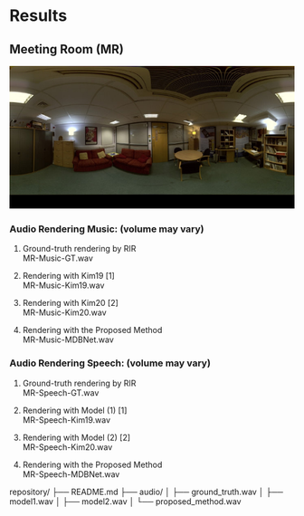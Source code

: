 # Results

## Meeting Room (MR)
![Meeting Room](MeetingRoom.jpg)

### Audio Rendering Music: (volume may vary)
1. Ground-truth rendering by RIR  
   MR-Music-GT.wav
     
   
2. Rendering with Kim19 [1]  
  MR-Music-Kim19.wav
   
3. Rendering with Kim20 [2]  
   MR-Music-Kim20.wav
    
4. Rendering with the Proposed Method  
   MR-Music-MDBNet.wav
    
### Audio Rendering Speech: (volume may vary)
1. Ground-truth rendering by RIR  
   MR-Speech-GT.wav
   
3. Rendering with Model (1) [1]  
   MR-Speech-Kim19.wav
   
4. Rendering with Model (2) [2]  
   MR-Speech-Kim20.wav
   
5. Rendering with the Proposed Method  
   MR-Speech-MDBNet.wav

repository/
├── README.md
├── audio/
│   ├── ground_truth.wav
│   ├── model1.wav
│   ├── model2.wav
│   └── proposed_method.wav
